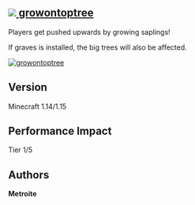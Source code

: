 ## [<img src="https://i.imgur.com/BjfNPDg.gif"> growontoptree](https://download.metroite.de/#/home?url=https://github.com/Metroite/datapacks/tree/1.14/growontoptree&rootDirectory=false)

Players get pushed upwards by growing saplings!

If graves is installed, the big trees will also be affected.

<a href="https://download.metroite.de/#/home?url=https://github.com/Metroite/datapacks/tree/1.14/growontoptree&rootDirectory=false" rel="Tree growing with a player">![growontoptree](growontoptree.png?raw=true "Tree growing with a player")</a>

## Version

Minecraft 1.14/1.15

## Performance Impact

Tier 1/5

## Authors

**Metroite**
